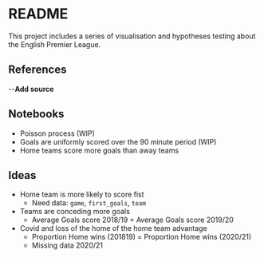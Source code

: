 
# README

This project includes a series of visualisation and hypotheses testing about the English Premier League.

## References

--**Add source**

## Notebooks

- Poisson process (WIP)
- Goals are uniformly scored over the 90 minute period (WIP)
- Home teams score more goals than away teams

## Ideas

- Home team is more likely to score fist
  - Need data: `game`, `first_goals`, `team`
- Teams are conceding more goals
  - Average Goals score 2018/19 = Average Goals score 2019/20
- Covid and loss of the home of the home team advantage
  - Proportion Home wins (201819) = Proportion Home wins (2020/21)
  - Missing data 2020/21
